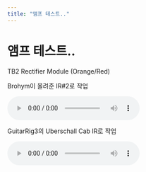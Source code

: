 ```yaml
---
title: "앰프 테스트.."
---
```

# 앰프 테스트..

TB2 Rectifier Module (Orange/Red)

Brohym이 올려준 IR#2로 작업

![audio](/assets/images/6ea7dce1f023b60af7285bfe4e7fd00d.mp3)


GuitarRig3의 Uberschall Cab IR로 작업

![audio](/assets/images/fd253703a98d50e2860ca734e7c04b21.mp3)



